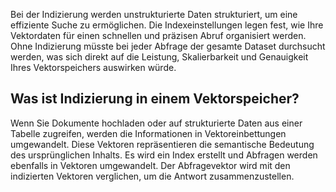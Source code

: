 Bei der Indizierung werden unstrukturierte Daten strukturiert, um eine effiziente Suche zu ermöglichen. Die Indexeinstellungen legen fest, wie Ihre Vektordaten für einen schnellen und präzisen Abruf organisiert werden. Ohne Indizierung müsste bei jeder Abfrage der gesamte Dataset durchsucht werden, was sich direkt auf die Leistung, Skalierbarkeit und Genauigkeit Ihres Vektorspeichers auswirken würde.

## Was ist Indizierung in einem Vektorspeicher?


Wenn Sie Dokumente hochladen oder auf strukturierte Daten aus einer Tabelle zugreifen, werden die Informationen in Vektoreinbettungen umgewandelt. Diese Vektoren repräsentieren die semantische Bedeutung des ursprünglichen Inhalts. Es wird ein Index erstellt und Abfragen werden ebenfalls in Vektoren umgewandelt. Der Abfragevektor wird mit den indizierten Vektoren verglichen, um die Antwort zusammenzustellen.

